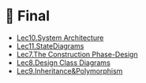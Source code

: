 # 📅 Final

<!--YPackage.YGitbookIntegration-tarafından-otomatik-oluşturulmuştur-->

- [Lec10.System Architecture](Lec10.System%20Architecture.pdf)
- [Lec11.StateDiagrams](Lec11.StateDiagrams.pdf)
- [Lec7.The Construction Phase-Design](Lec7.The%20Construction%20Phase-Design.pdf)
- [Lec8.Design Class Diagrams](Lec8.Design%20Class%20Diagrams.pdf)
- [Lec9.Inheritance&Polymorphism](Lec9.Inheritance%26Polymorphism.pdf)

<!--YPackage.YGitbookIntegration-tarafından-otomatik-oluşturulmuştur-->
